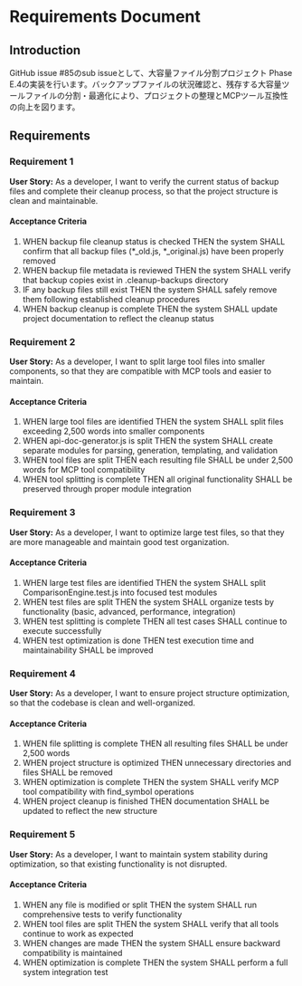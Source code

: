 # Requirements Document

## Introduction

GitHub issue #85のsub issueとして、大容量ファイル分割プロジェクト Phase E.4の実装を行います。バックアップファイルの状況確認と、残存する大容量ツールファイルの分割・最適化により、プロジェクトの整理とMCPツール互換性の向上を図ります。

## Requirements

### Requirement 1

**User Story:** As a developer, I want to verify the current status of backup files and complete their cleanup process, so that the project structure is clean and maintainable.

#### Acceptance Criteria

1. WHEN backup file cleanup status is checked THEN the system SHALL confirm that all backup files (*_old.js, *_original.js) have been properly removed
2. WHEN backup file metadata is reviewed THEN the system SHALL verify that backup copies exist in .cleanup-backups directory
3. IF any backup files still exist THEN the system SHALL safely remove them following established cleanup procedures
4. WHEN backup cleanup is complete THEN the system SHALL update project documentation to reflect the cleanup status

### Requirement 2

**User Story:** As a developer, I want to split large tool files into smaller components, so that they are compatible with MCP tools and easier to maintain.

#### Acceptance Criteria

1. WHEN large tool files are identified THEN the system SHALL split files exceeding 2,500 words into smaller components
2. WHEN api-doc-generator.js is split THEN the system SHALL create separate modules for parsing, generation, templating, and validation
3. WHEN tool files are split THEN each resulting file SHALL be under 2,500 words for MCP tool compatibility
4. WHEN tool splitting is complete THEN all original functionality SHALL be preserved through proper module integration

### Requirement 3

**User Story:** As a developer, I want to optimize large test files, so that they are more manageable and maintain good test organization.

#### Acceptance Criteria

1. WHEN large test files are identified THEN the system SHALL split ComparisonEngine.test.js into focused test modules
2. WHEN test files are split THEN the system SHALL organize tests by functionality (basic, advanced, performance, integration)
3. WHEN test splitting is complete THEN all test cases SHALL continue to execute successfully
4. WHEN test optimization is done THEN test execution time and maintainability SHALL be improved

### Requirement 4

**User Story:** As a developer, I want to ensure project structure optimization, so that the codebase is clean and well-organized.

#### Acceptance Criteria

1. WHEN file splitting is complete THEN all resulting files SHALL be under 2,500 words
2. WHEN project structure is optimized THEN unnecessary directories and files SHALL be removed
3. WHEN optimization is complete THEN the system SHALL verify MCP tool compatibility with find_symbol operations
4. WHEN project cleanup is finished THEN documentation SHALL be updated to reflect the new structure

### Requirement 5

**User Story:** As a developer, I want to maintain system stability during optimization, so that existing functionality is not disrupted.

#### Acceptance Criteria

1. WHEN any file is modified or split THEN the system SHALL run comprehensive tests to verify functionality
2. WHEN tool files are split THEN the system SHALL verify that all tools continue to work as expected
3. WHEN changes are made THEN the system SHALL ensure backward compatibility is maintained
4. WHEN optimization is complete THEN the system SHALL perform a full system integration test